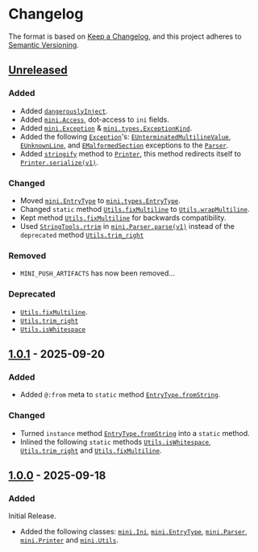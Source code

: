 # Changelog

The format is based on [Keep a Changelog](https://keepachangelog.com/en/1.1.0/), and this project adheres to [Semantic Versioning](https://semver.org/spec/v2.0.0.html).

## [Unreleased]

### Added

- Added [`dangerouslyInject`](https://github.com/Hackx2/hxmini/blob/853dd9901aacbd4a5a8787f4729c87b9b5c65b9e/mini/Ini.hx#L144).
- Added [`mini.Access`](https://github.com/Hackx2/hxmini/blob/c5195a233f22e63b2602bcbf25a23c05461342eb/mini/Access.hx), dot-access to `ini` fields.
- Added [`mini.Exception`](https://github.com/Hackx2/hxmini/blob/7b18b08538a5f72445bb2dd7b0f74b5df70fc752/mini/Exception.hx) & [`mini.types.ExceptionKind`](https://github.com/Hackx2/hxmini/blob/05a4698b7f296542219c4c62ca4d90f74db3293a/mini/types/ExceptionKind.hx).
- Added the following [`Exception`](https://github.com/Hackx2/hxmini/blob/7b18b08538a5f72445bb2dd7b0f74b5df70fc752/mini/Exception.hx)'s: [`EUnterminatedMultilineValue`](https://github.com/Hackx2/hxmini/blob/7b18b08538a5f72445bb2dd7b0f74b5df70fc752/mini/Parser.hx#L78), [`EUnknownLine`](https://github.com/Hackx2/hxmini/blob/7b18b08538a5f72445bb2dd7b0f74b5df70fc752/mini/Parser.hx#L90), and [`EMalformedSection`](https://github.com/Hackx2/hxmini/blob/7b18b08538a5f72445bb2dd7b0f74b5df70fc752/mini/Parser.hx#L41) exceptions to the [`Parser`](https://github.com/Hackx2/hxmini/blob/commit/mini/Parser.hx#LXX).
-  Added [`stringify`](https://github.com/Hackx2/hxmini/blob/1f4e06f6e5ec8d19fffa69761bc69676ee1b0e39/mini/Printer.hx#L6) method to [`Printer`](https://github.com/Hackx2/hxmini/blob/1f4e06f6e5ec8d19fffa69761bc69676ee1b0e39/mini/Printer.hx), this method redirects itself to [`Printer.serialize(v1)`](https://github.com/Hackx2/hxmini/blob/1f4e06f6e5ec8d19fffa69761bc69676ee1b0e39/mini/Printer.hx#L10).

### Changed

- Moved [`mini.EntryType`](https://github.com/Hackx2/hxmini/blob/05a4698b7f296542219c4c62ca4d90f74db3293a/mini/EntryType.hx) to [`mini.types.EntryType`](https://github.com/Hackx2/hxmini/blob/05a4698b7f296542219c4c62ca4d90f74db3293a/mini/types/EntryType.hx).
- Changed `static` method [`Utils.fixMultiline`](https://github.com/Hackx2/hxmini/blob/1f4e06f6e5ec8d19fffa69761bc69676ee1b0e39/mini/Utils.hx#L21) to [`Utils.wrapMultiline`](https://github.com/Hackx2/hxmini/blob/3d4986f79fe008df86dc63ce95343a3947da51b8/mini/Utils.hx#L26).
- Kept method [`Utils.fixMultiline`](https://github.com/Hackx2/hxmini/blob/3d4986f79fe008df86dc63ce95343a3947da51b8/mini/Utils.hx#L22) for backwards compatibility.
- Used [`StringTools.rtrim`](https://api.haxe.org/StringTools.html#rtrim) in [`mini.Parser.parse(v1)`](https://github.com/Hackx2/hxmini/blob/8f33ff8c85054055d07aee33c84f47fe2976f424/mini/Parser.hx#L48) instead of the `deprecated` method [`Utils.trim_right`](https://github.com/Hackx2/hxmini/blob/eaa04f6f49f45a75a0597e899fa591cf15a58b7e/mini/Utils.hx#L37)

### Removed
- `MINI_PUSH_ARTIFACTS` has now been removed...

### Deprecated
- [`Utils.fixMultiline`](https://github.com/Hackx2/hxmini/blob/3d4986f79fe008df86dc63ce95343a3947da51b8/mini/Utils.hx#L22).
- [`Utils.trim_right`]()
- [`Utils.isWhitespace`]()

## [1.0.1] - 2025-09-20

### Added

- Added `@:from` meta to `static` method [`EntryType.fromString`](https://github.com/Hackx2/hxmini/blob/338c809d5d26471e9c7b175caca0abbc1a085350/mini/EntryType.hx#L42).

### Changed

- Turned `instance` method [`EntryType.fromString`](https://github.com/Hackx2/hxmini/blob/338c809d5d26471e9c7b175caca0abbc1a085350/mini/EntryType.hx#L42) into a `static` method.
- Inlined the following `static` methods [`Utils.isWhitespace`](https://github.com/Hackx2/hxmini/blob/1b59bbcacdf3fc07e78cafc539b2a4b5b4bf21f9/mini/Utils.hx#L7), [`Utils.trim_right`](https://github.com/Hackx2/hxmini/blob/1b59bbcacdf3fc07e78cafc539b2a4b5b4bf21f9/mini/Utils.hx#L15) and [`Utils.fixMultiline`](https://github.com/Hackx2/hxmini/blob/1b59bbcacdf3fc07e78cafc539b2a4b5b4bf21f9/mini/Utils.hx#21).

## [1.0.0] - 2025-09-18

### Added

Initial Release.

<!-- should i even include these??? -->

- Added the following classes: [`mini.Ini`](https://github.com/Hackx2/hxmini/blob/3d22408c8c275a4fd7df25085249a915dac2ca91/mini/Ini.hx), [`mini.EntryType`](https://github.com/Hackx2/hxmini/blob/3d22408c8c275a4fd7df25085249a915dac2ca91/mini/EntryType.hx), [`mini.Parser`](https://github.com/Hackx2/hxmini/blob/3d22408c8c275a4fd7df25085249a915dac2ca91/mini/Parser.hx), [`mini.Printer`](https://github.com/Hackx2/hxmini/blob/3d22408c8c275a4fd7df25085249a915dac2ca91/mini/Printer.hx) and [`mini.Utils`](https://github.com/Hackx2/hxmini/blob/3d22408c8c275a4fd7df25085249a915dac2ca91/mini/Utils.hx).

[unreleased]: https://github.com/hackx2/hxmini/compare/1.0.1...main
[1.0.1]: https://github.com/hackx2/hxmini/compare/1.0.0...1.0.1
[1.0.0]: https://github.com/hackx2/hxmini/releases/tag/1.0.0

